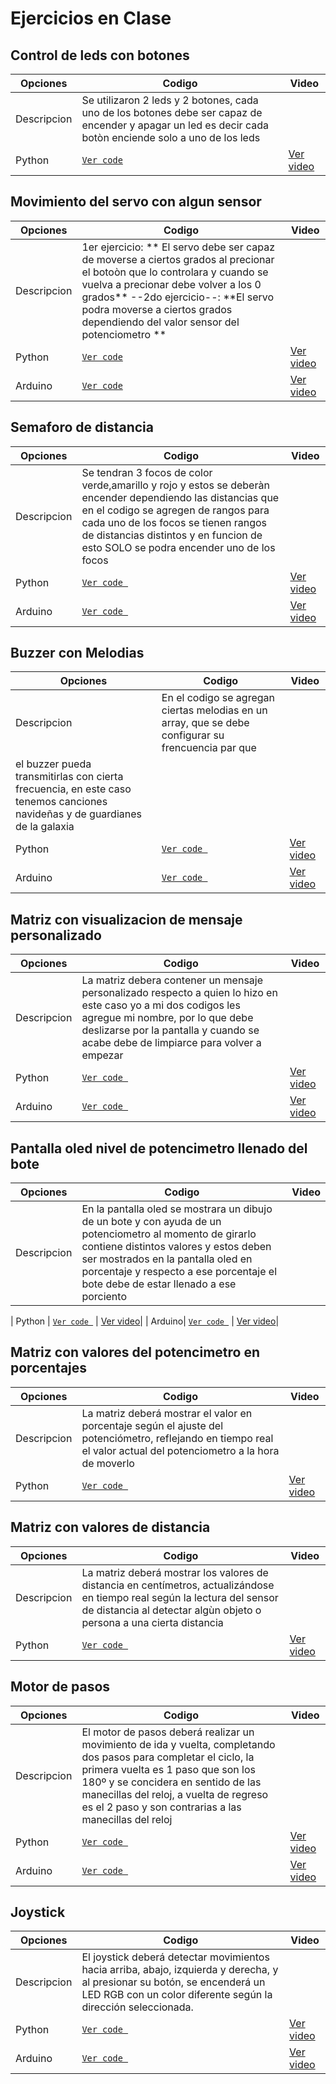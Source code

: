 #  Ejercicios en Clase

## Control de leds con botones

|Opciones| Codigo | Video |
|--|--|--|
| Descripcion | Se utilizaron 2 leds y 2 botones, cada uno de los botones debe ser capaz de encender y apagar un led es decir cada botòn enciende solo a uno de los leds | 
| Python | [`Ver code`]() | [Ver video](https://drive.google.com/file/d/1AKTxPRHEyOziL90IRRrko4tk-SXfV9qr/view?usp=sharing)|


## Movimiento del servo con algun sensor

|Opciones| Codigo | Video |
|--|--|--|
| Descripcion |1er ejercicio: ** El servo debe ser capaz de moverse a ciertos grados al precionar el botoòn que lo controlara  y cuando se vuelva a precionar debe volver a los 0 grados**                                                --2do ejercicio--: **El servo podra moverse a ciertos grados dependiendo del valor sensor del potenciometro **|
| Python | [` Ver code `](Ejercicio_Practico_Integral) | [Ver video](https://drive.google.com/file/d/1AIpmov7TidhN_Jh2-3RsWD_d2wdY3C_S/view?usp=sharing)|
| Arduino| [`Ver code`](ServoConPotenciometro) | [Ver video](https://drive.google.com/file/d/1AC5oKPVdWhzdlUV9nN_HKUjl8zHWlZgh/view?usp=sharing)|

## Semaforo de distancia

|Opciones| Codigo | Video |
|--|--|--|
| Descripcion |Se tendran 3 focos de color  verde,amarillo y rojo y estos se deberàn encender dependiendo las distancias que en el codigo se agregen de rangos para cada uno de los focos se tienen rangos  de distancias distintos y en funcion de esto SOLO se podra encender uno de los focos |
| Python | [`Ver code `](hcsr04SensorDistancia.py) | [Ver video](https://drive.google.com/file/d/1A-hwNdDIS8xq5FPx7vxxOeiEQwwOWt3x/view?usp=sharing)|
| Arduino|  [`Ver code `]() | [Ver video](https://drive.google.com/file/d/19xIHb_7R4w64S_Udkw9vWsZkU9otD0uL/view?usp=sharing)|

## Buzzer con Melodias 

|Opciones| Codigo | Video |
|--|--|--|
| Descripcion | En el codigo se agregan ciertas melodias en un array, que se debe configurar su frencuencia par que 
el buzzer pueda transmitirlas con cierta frecuencia, en este caso tenemos canciones navideñas y de guardianes de la galaxia|
| Python | [`Ver code `](Buzzer_Micropython.py) | [Ver video](https://drive.google.com/file/d/1AAjmoooLvhQjshcwhqn8KzXJjW6kUWCy/view?usp=sharing)|
| Arduino|  [`Ver code `](Buzzer.ino) | [Ver video](https://drive.google.com/file/d/19eB0oSnzDcUnYIwruzZWmqiU3ExbXNHM/view?usp=sharing)|

## Matriz con visualizacion de mensaje personalizado

|Opciones| Codigo | Video |
|--|--|--|
| Descripcion | La  matriz debera contener un mensaje personalizado respecto a quien lo hizo en este caso yo a mi dos codigos les agregue mi nombre, por lo que debe deslizarse por la pantalla y cuando se acabe debe de limpiarce para volver a empezar |
| Python | [`Ver code `](matriz.py) | [Ver video](https://drive.google.com/file/d/1ABi2V76lF6xqJLvDicl5LZqIRUBEzkhJ/view?usp=drivesdk)|
| Arduino|  [`Ver code `](matriz.ino) | [Ver video](https://drive.google.com/file/d/19lVUj1TPdT2zAMikiiRcs-GJP4iTOJXd/view?usp=sharing)|


## Pantalla oled nivel de potencimetro llenado del bote 

|Opciones| Codigo | Video |
|--|--|--|
| Descripcion | En la pantalla oled se mostrara un dibujo de un bote y con ayuda de un potenciometro al momento de girarlo contiene distintos valores y estos deben ser mostrados en la pantalla oled en porcentaje y respecto a ese porcentaje el bote debe de estar llenado a ese porciento |

| Python | [`Ver code `](potenciometro.py) | [Ver video](https://drive.google.com/file/d/19M_GMAKjaOJvWSm0gus6AmKF994hN5I0/view?usp=sharing)|
| Arduino|  [`Ver code `](potenciometro.ino) | [Ver video](https://drive.google.com/file/d/19ODh2S0iyCASbNi6iuqC7BlTdsaNp_qK/view?usp=sharing)|

## Matriz con valores del potencimetro en porcentajes 

|Opciones| Codigo | Video |
|--|--|--|
| Descripcion | La matriz deberá mostrar el valor en porcentaje según el ajuste del potenciómetro, reflejando en tiempo real el valor actual del potenciometro a la hora de moverlo |
| Python | [`Ver code `](Matriz_potenciometro.py) | [Ver video](https://drive.google.com/file/d/19IbJ2fNJyRJQ_e43y6gAiABWwwA2t70m/view?usp=sharing)|


## Matriz con valores de distancia 

|Opciones| Codigo | Video |
|--|--|--|
| Descripcion | La matriz deberá mostrar los valores de distancia en centímetros, actualizándose en tiempo real según la lectura del sensor de distancia al detectar algùn objeto o persona a una cierta distancia |
| Python | [`Ver code `](matrizYDistancia.py) | [Ver video](https://drive.google.com/file/d/1A2X1m6fNmgKGmHBHlwH-izsxdcJRRhRC/view?usp=sharing)|


## Motor de pasos 

|Opciones| Codigo | Video |
|--|--|--|
| Descripcion | El motor de pasos deberá realizar un movimiento de ida y vuelta, completando dos pasos para completar el ciclo, la primera vuelta es 1 paso que son los 180º y se concidera en sentido de las manecillas del reloj, a vuelta de regreso es el 2 paso y son contrarias a las manecillas del reloj|
| Python | [`Ver code `](motor_a_pasos.py) | [Ver video](https://drive.google.com/file/d/19gPhE0jWzs5VsajVb1TH5FP9yiNPhnOo/view?usp=sharing)|
| Arduino|  [`Ver code `](arduinopasoxs.ino) | [Ver video](https://drive.google.com/file/d/1AA_ucY5azf48yMAGxw_wZ6VbWvhufjnP/view?usp=sharing)|

## Joystick

|Opciones| Codigo | Video |
|--|--|--|
| Descripcion | El joystick deberá detectar movimientos hacia arriba, abajo, izquierda y derecha, y al presionar su botón, se encenderá un LED RGB con un color diferente según la dirección seleccionada. |
| Python | [`Ver code `](JocRgb.py) | [Ver video](https://drive.google.com/file/d/19z1mipobkapanD4E2KKAkyuqURhWqQ6l/view?usp=sharing)|
| Arduino|  [`Ver code `](j.ino) | [Ver video](https://drive.google.com/file/d/19fuuekeMPOPNKy-g3c4TM522P0tMpTvM/view?usp=sharing)|


